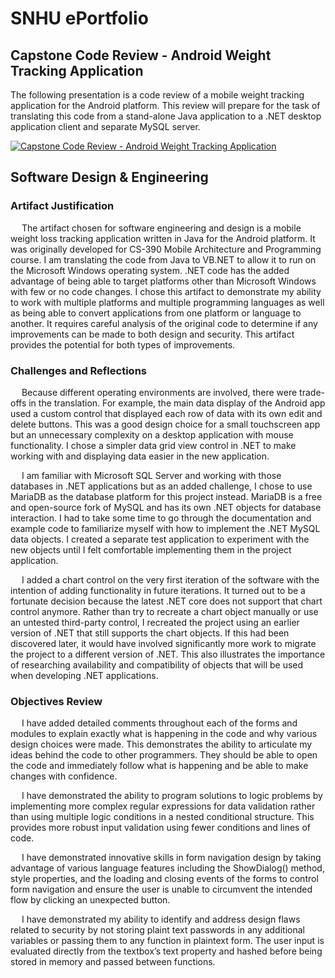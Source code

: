 # SNHU ePortfolio


## Capstone Code Review - Android Weight Tracking Application
  The following presentation is a code review of a mobile weight tracking application for the Android platform.  This review will prepare for the task of translating this code from a stand-alone Java application to a .NET desktop application client and separate MySQL server.
  
  
[![Capstone Code Review - Android Weight Tracking Application](https://img.youtube.com/vi/pcUr7N70PUY/hqdefault.jpg)](https://www.youtube.com/watch?v=pcUr7N70PUY)


## Software Design & Engineering


### Artifact Justification
&emsp; The artifact chosen for software engineering and design is a mobile weight loss tracking application written in Java for the Android platform.  It was originally developed for CS-390 Mobile Architecture and Programming course.  I am translating the code from Java to VB.NET to allow it to run on the Microsoft Windows operating system.  .NET code has the added advantage of being able to target platforms other than Microsoft Windows with few or no code changes.  I chose this artifact to demonstrate my ability to work with multiple platforms and multiple programming languages as well as being able to convert applications from one platform or language to another.   It requires careful analysis of the original code to determine if any improvements can be made to both design and security.  This artifact provides the potential for both types of improvements.


### Challenges and Reflections
&emsp; Because different operating environments are involved, there were trade-offs in the translation.  For example, the main data display of the Android app used a custom control that displayed each row of data with its own edit and delete buttons.  This was a good design choice for a small touchscreen app but an unnecessary complexity on a desktop application with mouse functionality.  I chose a simpler data grid view control in .NET to make working with and displaying data easier in the new application.



&emsp; I am familiar with Microsoft SQL Server and working with those databases in .NET applications but as an added challenge, I chose to use MariaDB as the database platform for this project instead.  MariaDB is a free and open-source fork of MySQL and has its own .NET objects for database interaction.  I had to take some time to go through the documentation and example code to familiarize myself with how to implement the .NET MySQL data objects.  I created a separate test application to experiment with the new objects until I felt comfortable implementing them in the project application. 



&emsp; I added a chart control on the very first iteration of the software with the intention of adding functionality in future iterations.  It turned out to be a fortunate decision because the latest .NET core does not support that chart control anymore.  Rather than try to recreate a chart object manually or use an untested third-party control, I recreated the project using an earlier version of .NET that still supports the chart objects.  If this had been discovered later, it would have involved significantly more work to migrate the project to a different version of .NET.  This also illustrates the importance of researching availability and compatibility of objects that will be used when developing .NET applications.


### Objectives Review
&emsp; I have added detailed comments throughout each of the forms and modules to explain exactly what is happening in the code and why various design choices were made.  This demonstrates the ability to articulate my ideas behind the code to other programmers.  They should be able to open the code and immediately follow what is happening and be able to make changes with confidence.


&emsp; I have demonstrated the ability to program solutions to logic problems by implementing more complex regular expressions for data validation rather than using multiple logic conditions in a nested conditional structure.  This provides more robust input validation using fewer conditions and lines of code.



&emsp; I have demonstrated innovative skills in form navigation design by taking advantage of various language features including the ShowDialog() method, style properties, and the loading and closing events of the forms to control form navigation and ensure the user is unable to circumvent the intended flow by clicking an unexpected button.


&emsp; I have demonstrated my ability to identify and address design flaws related to security by not storing plaint text passwords in any additional variables or passing them to any function in plaintext form.  The user input is evaluated directly from the textbox’s text property and hashed before being stored in memory and passed between functions.
